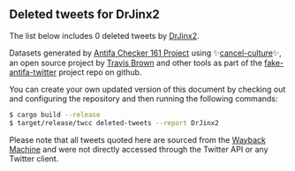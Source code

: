 ## Deleted tweets for DrJinx2

The list below includes 0 deleted tweets by
[DrJinx2](https://twitter.com/DrJinx2).



Datasets generated by [Antifa Checker 161 Project](https://twitter.com/antifacheck161) using ✨[cancel-culture](https://github.com/travisbrown/cancel-culture)✨, an open source project by 
[Travis Brown](https://twitter.com/travisbrown) and other tools as part of the 
[fake-antifa-twitter](https://github.com/antifacheck161/fake-antifa-twitter) project repo on github.

You can create your own updated version of this document by checking out and configuring the
repository and then running the following commands:

```bash
$ cargo build --release
$ target/release/twcc deleted-tweets --report DrJinx2
```

Please note that all tweets quoted here are sourced from the
[Wayback Machine](https://web.archive.org) and were not directly accessed through the Twitter API or
any Twitter client.

